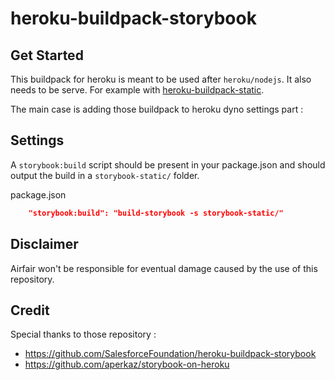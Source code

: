 # heroku-buildpack-storybook

## Get Started

This buildpack for heroku is meant to be used after `heroku/nodejs`.
It also needs to be serve. For example with [heroku-buildpack-static](https://github.com/heroku/heroku-buildpack-static.git).

The main case is adding those buildpack to heroku dyno settings part :


## Settings

A `storybook:build` script should be present in your package.json and should output the build in a `storybook-static/` folder.

package.json
```json
    "storybook:build": "build-storybook -s storybook-static/"
```

## Disclaimer

Airfair won't be responsible for eventual damage caused by the use of this repository.

## Credit

Special thanks to those repository :
- https://github.com/SalesforceFoundation/heroku-buildpack-storybook
- https://github.com/aperkaz/storybook-on-heroku
